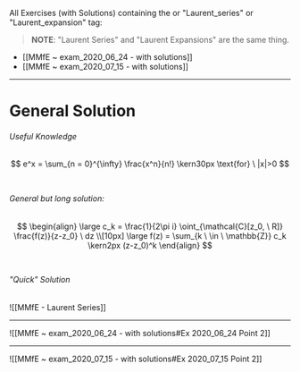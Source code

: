 All Exercises (with Solutions) containing the or "Laurent_series" or "Laurent_expansion" tag:
> **NOTE**:
> "Laurent Series" and "Laurent Expansions" are the same thing.
- [[MMfE ~ exam_2020_06_24 - with solutions]]
- [[MMfE ~ exam_2020_07_15 - with solutions]]

---
# General Solution
###### Useful Knowledge
$$
e^x = \sum_{n = 0}^{\infty} \frac{x^n}{n!} \kern30px \text{for} \ |x|>0
$$
<br>

###### General but long solution:
$$
\begin{align}
\large c_k  = \frac{1}{2\pi i} \oint_{\mathcal{C}[z_0, \ R]} \frac{f(z)}{z-z_0} \ dz
\\[10px]
\large f(z) = \sum_{k \ \in \ \mathbb{Z}} c_k \kern2px (z-z_0)^k
\end{align}
$$
<br>

###### "Quick" Solution
![[MMfE - Laurent Series]]

---
![[MMfE ~ exam_2020_06_24 - with solutions#Ex 2020_06_24 Point 2]]

---
![[MMfE ~ exam_2020_07_15 - with solutions#Ex 2020_07_15 Point 2]]